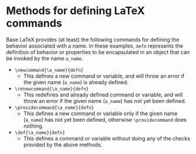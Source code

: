 # Methods for defining LaTeX commands

Base LaTeX provides (at least) the following commands for defining the behavior associated with a name. In these examples, `defn` represents the definition of behavior or properties to be encapsulated in an object that can be invoked by the name `a_name`.

* `\newcommand{\a_name}{defn}`
	* This defines a new command or variable, and will throw an error if the given name (`a_name`) is already defined.
* `\renewcommand{\a_name}{defn}`
	* This redefines and already defined command or variable, and will throw an error if the given name (`a_name`) has not yet been defined.
* `\providecommand{\a_name}{defn}`
	* This defines a new command or variable only if the given name (`a_name`) has not yet been defined, otherwise `\providecommand` does nothing.
* `\def{\a_name}{defn}`
	* This defines a command or variable without doing any of the checks provided by the above methods.